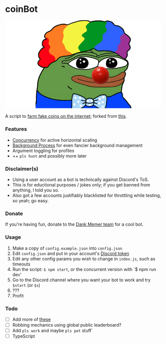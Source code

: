 # coinBot

![](./clown.jpg)

A script to [farm fake coins on the internet](http://dankmemer.lol/); forked from [this](https://github.com/spaceface777/DankMemerBotBot).

### Features

-   [Concurrency](https://www.npmjs.com/package/concurrently) for active
    horizontal scaling
-   [Background Process](https://pm2.keymetrics.io/) for even fancier background
    management
-   Argument toggling for profiles
-   ++ `pls hunt` and possibly more later

### Disclaimer(s)

-   Using a user account as a bot is technically against Discord's ToS.
-   This is for eductional purposes / jokes only; if you get banned from
    anything, I told you so.
-   Also got a few accounts justifiably blacklisted for throttling while testing, so yeah; go easy.

### Donate

If you're having fun, donate to the [Dank Memer
team](https://www.patreon.com/dankmemerbot) for a cool bot.

### Usage

1.  Make a copy of `config.example.json` into `config.json`
2.  Edit `config.json` and put in your account's [Discord token](https://github.com/Tyrrrz/DiscordChatExporter/wiki/Obtaining-Token-and-Channel-IDs#how-to-get-a-user-token)
3.  Edit any other config params you wish to change in `index.js`, such as
    timeouts
4.  Run the script: `$ npm start`, or the concurrent version with `\$ npm run
    dev'
5.  Go to the Discord channel where you want your bot to work and try `$start` (or `$s`)
6.  ???
7.  Profit

### Todo

-   [ ] Add more of
        [these](https://gist.github.com/bharadwaj6/ad759a0d9f9d56d3fa371d2b995e0fc3)
-   [ ] Robbing mechanics using global public leaderboard?
-   [ ] Add `pls work` and maybe `pls pet` stuff`
-   [ ] TypeScript
